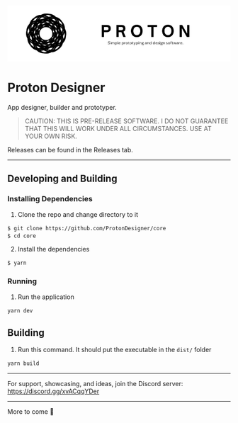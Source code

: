 ![Proton Banner](banner.png)

# Proton Designer
App designer, builder and prototyper.

> CAUTION: THIS IS PRE-RELEASE SOFTWARE. I DO NOT GUARANTEE THAT THIS WILL WORK UNDER ALL CIRCUMSTANCES. USE AT YOUR OWN RISK.

Releases can be found in the Releases tab.

---

## Developing and Building

### Installing Dependencies

1. Clone the repo and change directory to it
```bash
$ git clone https://github.com/ProtonDesigner/core
$ cd core
```

2. Install the dependencies
```bash
$ yarn
```

### Running

1. Run the application
```bash
yarn dev
```

## Building

1. Run this command. It should put the executable in the `dist/` folder
```bash
yarn build
```

---

For support, showcasing, and ideas, join the Discord server: https://discord.gg/xvACqqYDer

---

More to come 👀
